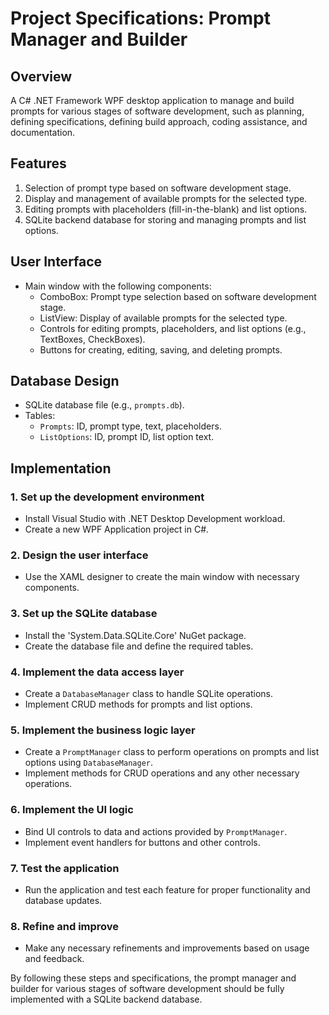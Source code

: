 # Project Specifications: Prompt Manager and Builder

## Overview

A C# .NET Framework WPF desktop application to manage and build prompts for various stages of software development, such as planning, defining specifications, defining build approach, coding assistance, and documentation.

## Features

1. Selection of prompt type based on software development stage.
2. Display and management of available prompts for the selected type.
3. Editing prompts with placeholders (fill-in-the-blank) and list options.
4. SQLite backend database for storing and managing prompts and list options.

## User Interface

- Main window with the following components:
  - ComboBox: Prompt type selection based on software development stage.
  - ListView: Display of available prompts for the selected type.
  - Controls for editing prompts, placeholders, and list options (e.g., TextBoxes, CheckBoxes).
  - Buttons for creating, editing, saving, and deleting prompts.

## Database Design

- SQLite database file (e.g., `prompts.db`).
- Tables:
  - `Prompts`: ID, prompt type, text, placeholders.
  - `ListOptions`: ID, prompt ID, list option text.

## Implementation

### 1. Set up the development environment

- Install Visual Studio with .NET Desktop Development workload.
- Create a new WPF Application project in C#.

### 2. Design the user interface

- Use the XAML designer to create the main window with necessary components.

### 3. Set up the SQLite database

- Install the 'System.Data.SQLite.Core' NuGet package.
- Create the database file and define the required tables.

### 4. Implement the data access layer

- Create a `DatabaseManager` class to handle SQLite operations.
- Implement CRUD methods for prompts and list options.

### 5. Implement the business logic layer

- Create a `PromptManager` class to perform operations on prompts and list options using `DatabaseManager`.
- Implement methods for CRUD operations and any other necessary operations.

### 6. Implement the UI logic

- Bind UI controls to data and actions provided by `PromptManager`.
- Implement event handlers for buttons and other controls.

### 7. Test the application

- Run the application and test each feature for proper functionality and database updates.

### 8. Refine and improve

- Make any necessary refinements and improvements based on usage and feedback.

By following these steps and specifications, the prompt manager and builder for various stages of software development should be fully implemented with a SQLite backend database.